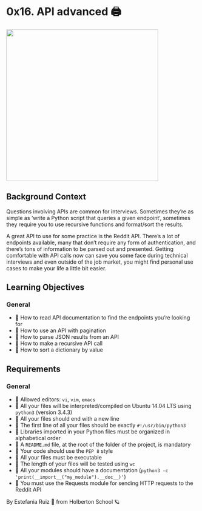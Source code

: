 # 0x16. API advanced 🖨️
<img src = "https://s3.amazonaws.com/intranet-projects-files/holbertonschool-sysadmin_devops/314/WIxXad8.png" width = 400px length = 300px>

## Background Context
Questions involving APIs are common for interviews. Sometimes they’re as simple as ‘write a Python script that queries a given endpoint’, sometimes they require you to use recursive functions and format/sort the results.

A great API to use for some practice is the Reddit API. There’s a lot of endpoints available, many that don’t require any form of authentication, and there’s tons of information to be parsed out and presented. Getting comfortable with API calls now can save you some face during technical interviews and even outside of the job market, you might find personal use cases to make your life a little bit easier.

## Learning Objectives
### General
- 📖 How to read API documentation to find the endpoints you’re looking for
- 📖 How to use an API with pagination
- 📖 How to parse JSON results from an API
- 📖 How to make a recursive API call
- 📖 How to sort a dictionary by value

## Requirements
### General
- 🚩 Allowed editors: `vi`, `vim`, `emacs`
- 🚩 All your files will be interpreted/compiled on Ubuntu 14.04 LTS using `python3` (version 3.4.3)
- 🚩 All your files should end with a new line
- 🚩 The first line of all your files should be exactly `#!/usr/bin/python3`
- 🚩 Libraries imported in your Python files must be organized in alphabetical order
- 🚩 A `README.md` file, at the root of the folder of the project, is mandatory
- 🚩 Your code should use the `PEP 8` style
- 🚩 All your files must be executable
- 🚩 The length of your files will be tested using `wc`
- 🚩 All your modules should have a documentation (`python3 -c 'print(__import__("my_module").__doc__)'`)
- 🚩 You must use the Requests module for sending HTTP requests to the Reddit API

By Estefania Ruiz 🦌 from Holberton School 🪐
